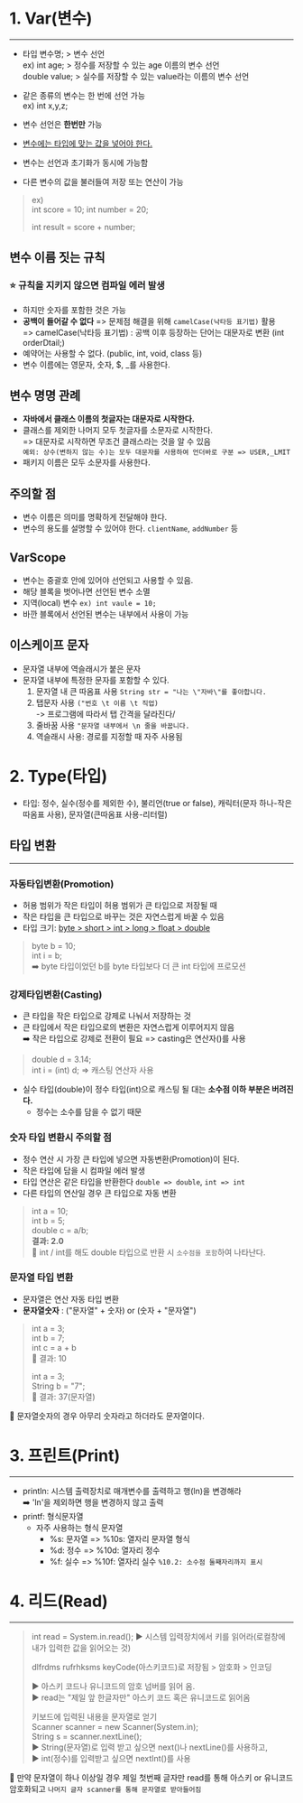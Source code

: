 
# 1.  Var(변수)
<hr/>

- 타입 변수명; > 변수 선언  
  ex) int age; > 정수를 저장할 수 있는 age 이름의 변수 선언  
  double value; > 실수를 저장할 수 있는 value라는 이름의 변수 선언


- 같은 종류의 변수는 한 번에 선언 가능  
  ex) int x,y,z;
- 변수 선언은 __한번만__ 가능
- <u> 변수에는 타입에 맞는 값을 넣어야 한다. </u>  
- 변수는 선언과 초기화가 동시에 가능함
- 다른 변수의 값을 불러들여 저장 또는 연산이 가능
> ex)  
> int score = 10;
> int number = 20;
>
> int result = score + number;

## 변수 이름 짓는 규칙
### ⭐ 규칙을 지키지 않으면 컴파일 에러 발생
- 하지만 숫자를 포함한 것은 가능
- __공백이 들어갈 수 없다__ => 문제점 해결을 위해 `camelCase(낙타등 표기법)` 활용  
  => camelCase(낙타등 표기법) : 공백 이후 등장하는 단어는 대문자로 변환 (int orderDtail;)
- 예약어는 사용할 수 없다. (public, int, void, class 등)
- 변수 이름에는 영문자, 숫자, $, _를 사용한다.

## 변수 명명 관례
- __자바에서 클래스 이름의 첫글자는 대문자로 시작한다.__
- 클래스를 제외한 나머지 모두 첫글자를 소문자로 시작한다.  
  => 대문자로 시작하면 무조건 클래스라는 것을 알 수 있음  
  `예외: 상수(변하지 않는 수)는 모두 대문자를 사용하여 언더바로 구분 => USER,_LMIT`
- 패키지 이름은 모두 소문자를 사용한다.

## 주의할 점
- 변수 이름은 의미를 명확하게 전달해야 한다.
- 변수의 용도를 설명할 수 있어야 한다. `clientName`, `addNumber` 등

## VarScope
- 변수는 중괄호 안에 있어야 선언되고 사용할 수 있음.
- 해당 블록을 벗어나면 선언된 변수 소멸
- 지역(local) 변수 `ex) int vaule = 10;`
- 바깐 블록에서 선언된 변수는 내부에서 사용이 가능

## 이스케이프 문자
- 문자열 내부에 역슬래시가 붙은 문자
- 문자열 내부에 특정한 문자를 포함할 수 있다. 
  1. 문자열 내 큰 따옴표 사용 `String str = "나는 \"자바\"를 좋아합니다.`
  2. 탭문자 사용 `("번호 \t 이름 \t 직업)`  
     -> 프로그램에 따라서 탭 간격을 달라진다/
  3. 줄바꿈 사용 `"문자열 내부에서 \n 줄을 바꿉니다.`
  4. 역슬래시 사용: 경로를 지정할 때 자주 사용됨

# 2. Type(타입)
- 타입: 정수, 실수(정수를 제외한 수), 불리언(true or false), 캐릭터(문자 하나-작은 따옴표 사용), 문자열(큰따옴표 사용-리터럴)


## 타입 변환
<hr/>

### 자동타입변환(Promotion)
- 허용 범위가 작은 타입이 허용 범위가 큰 타입으로 저장될 때
- 작은 타입을 큰 타입으로 바꾸는 것은 자연스럽게 바꿀 수 있음
- 타입 크기: <u> byte > short > int > long > float > double </u>
> byte b = 10;  
> int i = b;  
> ➡️ byte 타입이었던 b를 byte 타입보다 더 큰 int 타입에 프로모션

### 강제타입변환(Casting)
- 큰 타입을 작은 타입으로 강제로 나눠서 저장하는 것
- 큰 타입에서 작은 타입으로의 변환은 자연스럽게 이루어지지 않음  
  ➡️ 작은 타입으로 강제로 전환이 필요 => casting은 연산자()를 사용
> double d = 3.14;  
> int i = (int) d;  => 캐스팅 연산자 사용
- 실수 타입(double)이 정수 타입(int)으로 캐스팅 될 대는 **소수점 이하 부분은 버려진다.**
  - 정수는 소수를 담을 수 없기 때문

### 숫자 타입 변환시 주의할 점
- 정수 연산 시 가장 큰 타입에 넣으면 자동변환(Promotion)이 된다.
- 작은 타입에 담을 시 컴파일 에러 발생
- 타입 연산은 같은 타입을 반환한다 `double => double`, `int => int`
- 다른 타입의 연산일 경우 큰 타입으로 자동 변환
> int a = 10;  
> int b = 5;  
> double c = a/b;  
> **결과: 2.0**  
📌 int / int를 해도 double 타입으로 반환 시 `소수점을 포함`하여 나타난다.

### 문자열 타입 변환
- 문자열은 연산 자동 타입 변환
- **문자열숫자** : ("문자열" + 숫자) or (숫자 + "문자열")
> int a = 3;  
> int b = 7;  
> int c = a + b  
> 🔸 결과: 10
>
> int a = 3;   
> String b = "7";  
> 🔸 결과: 37(문자열)

📌 문자열숫자의 경우 아무리 숫자라고 하더라도 문자열이다.

# 3. 프린트(Print)
<hr/>

- println: 시스템 출력장치로 매개변수를 출력하고 행(ln)을 변경해라  
  ➡️ 'ln'을 제외하면 행을 변경하지 않고 출력
- printf: 형식문자열
  - 자주 사용하는 형식 문자열
    - %s: 문자열 => %10s: 열자리 문자열 형식
    - %d: 정수 => %10d: 열자리 정수
    - %f: 실수 => %10f: 열자리 실수 `%10.2: 소수점 둘째자리까지 표시`

# 4. 리드(Read)
<hr/>

> int read = System.in.read();  ▶️  시스템 입력장치에서 키를 읽어라(로컬창에 내가 입력한 값을 읽어오는 것)
>
> dlfrdms rufrhksms keyCode(아스키코드)로 저장됨 > 암호화 > 인코딩
>
> ▶️ 아스키 코드나 유니코드의 암호 넘버를 읽어 옴.   
> ▶️ read는 "제일 앞 한글자만" 아스키 코드 혹은 유니코드로 읽어옴
>
> 키보드에 입력된 내용을 문자열로 얻기  
> Scanner scanner = new Scanner(System.in);  
> String s = scanner.nextLine();  
> ▶️ String(문자열)로 입력 받고 싶으면 next()나 nextLine()를 사용하고,  
> ▶️ int(정수)를 입력받고 싶으면 nextInt()를 사용

📌 만약 문자열이 하나 이상일 경우 제일 첫번째 글자만 read를 통해 아스키 or 유니코드 암호화되고 `나머지 글자 scanner를 통해 문자열로 받아들어짐`